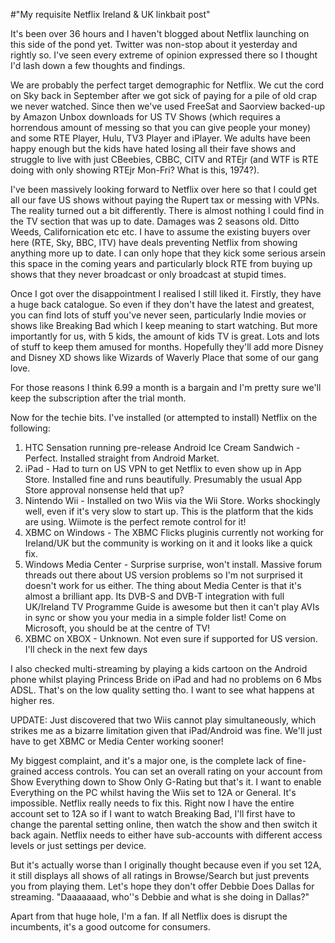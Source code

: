 #"My requisite Netflix Ireland &amp; UK linkbait post"

It's been over 36 hours and I haven't blogged about Netflix launching on this side of the pond yet. Twitter was non-stop about it yesterday and rightly so. I've seen every extreme of opinion expressed there so I thought I'd lash down a few thoughts and findings.

We are probably the perfect target demographic for Netflix. We cut the cord on Sky back in September after we got sick of paying for a pile of old crap we never watched. Since then we've used FreeSat and Saorview backed-up by Amazon Unbox downloads for US TV Shows (which requires a horrendous amount of messing so that you can give people your money) and some RTE Player, Hulu, TV3 Player and iPlayer. We adults have been happy enough but the kids have hated losing all their fave shows and struggle to live with just CBeebies, CBBC, CITV and RTEjr (and WTF is RTE doing with only showing RTEjr Mon-Fri? What is this, 1974?).

I've been massively looking forward to Netflix over here so that I could get all our fave US shows without paying the Rupert tax or messing with VPNs. The reality turned out a bit differently. There is almost nothing I could find in the TV section that was up to date. Damages was 2 seasons old. Ditto Weeds, Californication etc etc. I have to assume the existing buyers over here (RTE, Sky, BBC, ITV) have deals preventing Netflix from showing anything more up to date. I can only hope that they kick some serious arsein this space in the coming years and particularly block RTE from buying up shows that they never broadcast or only broadcast at stupid times.

Once I got over the disappointment I realised I still liked it. Firstly, they have a huge back catalogue. So even if they don't have the latest and greatest, you can find lots of stuff you've never seen, particularly Indie movies or shows like Breaking Bad which I keep meaning to start watching. But more importantly for us, with 5 kids, the amount of kids TV is great. Lots and lots of stuff to keep them amused for months. Hopefully they'll add more Disney and Disney XD shows like Wizards of Waverly Place that some of our gang love.

For those reasons I think 6.99 a month is a bargain and I'm pretty sure we'll keep the subscription after the trial month.

Now for the techie bits. I've installed (or attempted to install) Netflix on the following:
<ol>
	<li>HTC Sensation running pre-release Android Ice Cream Sandwich - Perfect. Installed straight from Android Market.</li>
	<li>iPad - Had to turn on US VPN to get Netflix to even show up in App Store. Installed fine and runs beautifully. Presumably the usual App Store approval nonsense held that up?</li>
	<li>Nintendo Wii - Installed on two Wiis via the Wii Store. Works shockingly well, even if it's very slow to start up. This is the platform that the kids are using. Wiimote is the perfect remote control for it!</li>
	<li>XBMC on Windows - The XBMC Flicks pluginis currently not working for Ireland/UK but the community is working on it and it looks like a quick fix.</li>
	<li>Windows Media Center - Surprise surprise, won't install. Massive forum threads out there about US version problems so I'm not surprised it doesn't work for us either. The thing about Media Center is that it's almost a brilliant app. Its DVB-S and DVB-T integration with full UK/Ireland TV Programme Guide is awesome but then it can't play AVIs in sync or show you your media in a simple folder list! Come on Microsoft, you should be at the centre of TV!</li>
	<li>XBMC on XBOX - Unknown. Not even sure if supported for US version. I'll check in the next few days</li>
</ol>
I also checked multi-streaming by playing a kids cartoon on the Android phone whilst playing Princess Bride on iPad and had no problems on 6 Mbs ADSL. That's on the low quality setting tho. I want to see what happens at higher res.

UPDATE: Just discovered that two Wiis cannot play simultaneously, which strikes me as a bizarre limitation given that iPad/Android was fine. We'll just have to get XBMC or Media Center working sooner!

My biggest complaint, and it's a major one, is the complete lack of fine-grained access controls. You can set an overall rating on your account from Show Everything down to Show Only G-Rating but that's it. I want to enable Everything on the PC whilst having the Wiis set to 12A or General. It's impossible. Netflix really needs to fix this. Right now I have the entire account set to 12A so if I want to watch Breaking Bad, I'll first have to change the parental setting online, then watch the show and then switch it back again. Netflix needs to either have sub-accounts with different access levels or just settings per device.

But it's actually worse than I originally thought because even if you set 12A, it still displays all shows of all ratings in Browse/Search but just prevents you from playing them. Let's hope they don't offer Debbie Does Dallas for streaming. "Daaaaaaad, who''s Debbie and what is she doing in Dallas?"

Apart from that huge hole, I'm a fan. If all Netflix does is disrupt the incumbents, it's a good outcome for consumers.